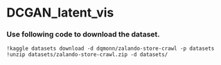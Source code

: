 # DCGAN_latent_vis

### Use following code to download the dataset.

``` {python}
!kaggle datasets download -d dqmonn/zalando-store-crawl -p datasets
!unzip datasets/zalando-store-crawl.zip -d datasets/
```
